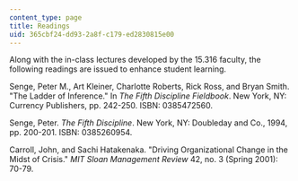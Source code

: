 ```yaml
---
content_type: page
title: Readings
uid: 365cbf24-dd93-2a8f-c179-ed2830815e00
---
```


Along with the in-class lectures developed by the 15.316 faculty, the following readings are issued to enhance student learning.

Senge, Peter M., Art Kleiner, Charlotte Roberts, Rick Ross, and Bryan Smith. "The Ladder of Inference." In _The Fifth Discipline Fieldbook_. New York, NY: Currency Publishers, pp. 242-250. ISBN: 0385472560.

Senge, Peter. _The Fifth Discipline_. New York, NY: Doubleday and Co., 1994, pp. 200-201. ISBN: 0385260954.

Carroll, John, and Sachi Hatakenaka. "Driving Organizational Change in the Midst of Crisis." _MIT Sloan Management Review_ 42, no. 3 (Spring 2001): 70-79.